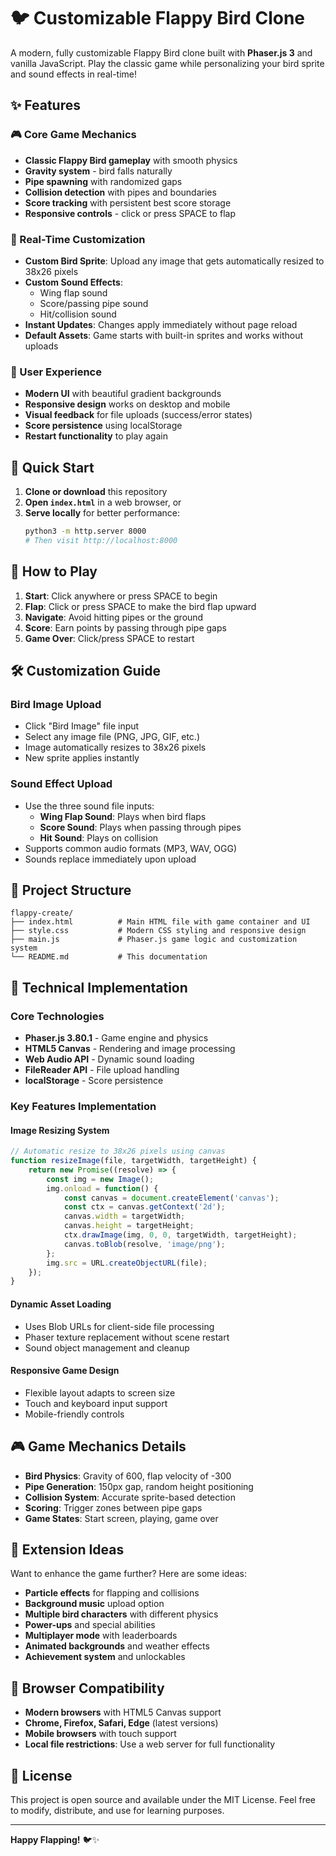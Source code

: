 # 🐦 Customizable Flappy Bird Clone

A modern, fully customizable Flappy Bird clone built with **Phaser.js 3** and vanilla JavaScript. Play the classic game while personalizing your bird sprite and sound effects in real-time!

## ✨ Features

### 🎮 Core Game Mechanics
- **Classic Flappy Bird gameplay** with smooth physics
- **Gravity system** - bird falls naturally
- **Pipe spawning** with randomized gaps
- **Collision detection** with pipes and boundaries
- **Score tracking** with persistent best score storage
- **Responsive controls** - click or press SPACE to flap

### 🎨 Real-Time Customization
- **Custom Bird Sprite**: Upload any image that gets automatically resized to 38x26 pixels
- **Custom Sound Effects**:
  - Wing flap sound
  - Score/passing pipe sound  
  - Hit/collision sound
- **Instant Updates**: Changes apply immediately without page reload
- **Default Assets**: Game starts with built-in sprites and works without uploads

### 🎯 User Experience
- **Modern UI** with beautiful gradient backgrounds
- **Responsive design** works on desktop and mobile
- **Visual feedback** for file uploads (success/error states)
- **Score persistence** using localStorage
- **Restart functionality** to play again

## 🚀 Quick Start

1. **Clone or download** this repository
2. **Open `index.html`** in a web browser, or
3. **Serve locally** for better performance:
   ```bash
   python3 -m http.server 8000
   # Then visit http://localhost:8000
   ```

## 🎯 How to Play

1. **Start**: Click anywhere or press SPACE to begin
2. **Flap**: Click or press SPACE to make the bird flap upward
3. **Navigate**: Avoid hitting pipes or the ground
4. **Score**: Earn points by passing through pipe gaps
5. **Game Over**: Click/press SPACE to restart

## 🛠️ Customization Guide

### Bird Image Upload
- Click "Bird Image" file input
- Select any image file (PNG, JPG, GIF, etc.)
- Image automatically resizes to 38x26 pixels
- New sprite applies instantly

### Sound Effect Upload
- Use the three sound file inputs:
  - **Wing Flap Sound**: Plays when bird flaps
  - **Score Sound**: Plays when passing through pipes
  - **Hit Sound**: Plays on collision
- Supports common audio formats (MP3, WAV, OGG)
- Sounds replace immediately upon upload

## 📁 Project Structure

```
flappy-create/
├── index.html          # Main HTML file with game container and UI
├── style.css           # Modern CSS styling and responsive design
├── main.js             # Phaser.js game logic and customization system
└── README.md           # This documentation
```

## 🔧 Technical Implementation

### Core Technologies
- **Phaser.js 3.80.1** - Game engine and physics
- **HTML5 Canvas** - Rendering and image processing
- **Web Audio API** - Dynamic sound loading
- **FileReader API** - File upload handling
- **localStorage** - Score persistence

### Key Features Implementation

#### Image Resizing System
```javascript
// Automatic resize to 38x26 pixels using canvas
function resizeImage(file, targetWidth, targetHeight) {
    return new Promise((resolve) => {
        const img = new Image();
        img.onload = function() {
            const canvas = document.createElement('canvas');
            const ctx = canvas.getContext('2d');
            canvas.width = targetWidth;
            canvas.height = targetHeight;
            ctx.drawImage(img, 0, 0, targetWidth, targetHeight);
            canvas.toBlob(resolve, 'image/png');
        };
        img.src = URL.createObjectURL(file);
    });
}
```

#### Dynamic Asset Loading
- Uses Blob URLs for client-side file processing
- Phaser texture replacement without scene restart
- Sound object management and cleanup

#### Responsive Game Design
- Flexible layout adapts to screen size
- Touch and keyboard input support
- Mobile-friendly controls

## 🎮 Game Mechanics Details

- **Bird Physics**: Gravity of 600, flap velocity of -300
- **Pipe Generation**: 150px gap, random height positioning
- **Collision System**: Accurate sprite-based detection
- **Scoring**: Trigger zones between pipe gaps
- **Game States**: Start screen, playing, game over

## 🌟 Extension Ideas

Want to enhance the game further? Here are some ideas:

- **Particle effects** for flapping and collisions
- **Background music** upload option
- **Multiple bird characters** with different physics
- **Power-ups** and special abilities
- **Multiplayer mode** with leaderboards
- **Animated backgrounds** and weather effects
- **Achievement system** and unlockables

## 🐛 Browser Compatibility

- **Modern browsers** with HTML5 Canvas support
- **Chrome, Firefox, Safari, Edge** (latest versions)
- **Mobile browsers** with touch support
- **Local file restrictions**: Use a web server for full functionality

## 📄 License

This project is open source and available under the MIT License. Feel free to modify, distribute, and use for learning purposes.

---

**Happy Flapping!** 🐦✨
